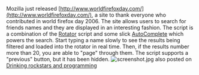 Mozilla just released
[http://www.worldfirefoxday.com/](http://www.worldfirefoxday.com/), a
site to thank everyone who contributed in world firefox day 2006. The
site allows users to search for friends names and they are displayed in
an interesting fashion. The script is a combination of the
[Rotator](http://www.willjessup.com/sandbox/jquery/rotator/rotator.html)
script and some slick
[AutoComplete](http://www.dyve.net/jquery/?autocomplete) which powers
the search. Start typing a name slowly to see the results being filtered
and loaded into the rotator in real time. Then, if the results number
more than 20, you are able to "page" through them. The script supports a
"previous" button, but it has been hidden.
![screenshot.jpg](http://blog.jquery.com/wp-content/uploads/2006/10/screenshot.jpg)
also posted on [Drinking rockstars and
programming](http://www.willjessup.com)
